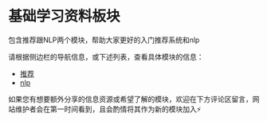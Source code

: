 # 基础学习资料板块

包含推荐跟NLP两个模块，帮助大家更好的入门推荐系统和nlp



请根据侧边栏的导航信息，或下述列表，查看具体模块的信息：

- [推荐](/transformer/Recsys.md)
- [nlp](/transformer/nlp.md)

如果您有想要额外分享的信息资源或希望了解的模块，欢迎在下方评论区留言，网站维护者会在第一时间看到，且会酌情将其作为新的模块加入⚡️
